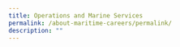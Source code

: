 ```yaml
---
title: Operations and Marine Services
permalink: /about-maritime-careers/permalink/
description: ""
---
```

